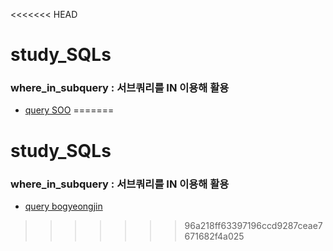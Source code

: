 <<<<<<< HEAD
# study_SQLs

### where_in_subquery : 서브쿼리를 IN 이용해 활용

- [query SOO](./SOO/where_in_subquery.sql)
=======
# study_SQLs 
### where_in_subquery : 서브쿼리를 IN 이용해 활용
- [query bogyeongjin](./bogyeongjin/w3schools/where_in_subquery.sql)
>>>>>>> 96a218ff63397196ccd9287ceae7671682f4a025
